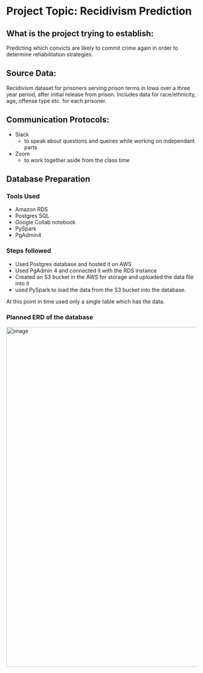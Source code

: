 # Project Topic: Recidivism Prediction 

## What is the project trying to establish:
Predicting which convicts are likely to commit crime again in order to determine rehabilitation strategies.

## Source Data:

Recidivism dataset for prisoners serving prison terms in Iowa over a three year period, after initial release from prison. Includes data for race/ethnicity, age, offense type etc. for each prisoner.

## Communication Protocols:
- Slack
  - to speak about questions and queires while working on independant parts
- Zoom
  - to work together aside from the class time

## Database Preparation

### Tools Used
- Amazon RDS
- Postgres SQL
- Google Collab notebook
- PySpark
- PgAdmin4

### Steps followed
- Used Postgres database and hosted it on AWS
- Used PgAdmin 4 and connected it with the RDS instance
- Created an S3 bucket in the AWS for storage and uploaded the data file into it
- used PySpark to load the data from the S3 bucket into the database.

At this point in time used only a single table which has the data.

### Planned ERD of the database

<img width="899" alt="image" src="https://user-images.githubusercontent.com/104597335/191867368-470f1705-b46a-466a-ae7f-1e789ecb2ec2.png">